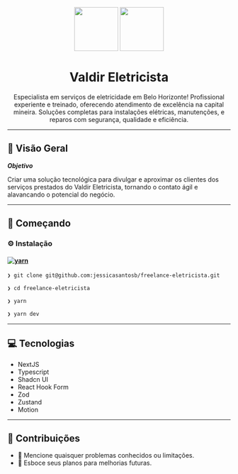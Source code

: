 <p align="center">
   <img src="https://img.icons8.com/?size=100&id=MWiBjkuHeMVq&format=png&color=000000" width="99">
  <img src="https://img.icons8.com/?size=100&id=Xf1sHBmY73hA&format=png&color=000000" width="99">
</p>
<h1 align="center">Valdir Eletricista</h1>
<p align="center">
  Especialista em serviços de eletricidade em Belo Horizonte! Profissional experiente e treinado, oferecendo atendimento de excelência na capital mineira. Soluções completas para instalações elétricas, manutenções, e reparos com segurança, qualidade e eficiência.
</p>

---

## 📍 Visão Geral

**_Objetivo_**

Criar uma solução tecnológica para divulgar e aproximar os clientes dos serviços prestados do Valdir Eletricista, tornando o contato ágil e alavancando o potencial do negócio.

---

## 🚀 Começando

### ⚙️ Instalação

#### [![yarn](https://img.shields.io/badge/Yarn-3775A9.svg?style=flat&logo=Yarn&logoColor=white)](https://github.com/jessicasantosb/freelance-eletricista)

```sh
❯ git clone git@github.com:jessicasantosb/freelance-eletricista.git
```

```sh
❯ cd freelance-eletricista
```

```sh
❯ yarn
```

```sh
❯ yarn dev
```

---

## 💻 Tecnologias

- NextJS
- Typescript
- Shadcn UI
- React Hook Form
- Zod
- Zustand
- Motion

---

## 🤝 Contribuições

- 🔰 Mencione quaisquer problemas conhecidos ou limitações.
- 🐛 Esboce seus planos para melhorias futuras.
